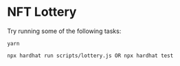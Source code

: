# NFT Lottery

Try running some of the following tasks:


```shell
yarn

npx hardhat run scripts/lottery.js OR npx hardhat test
```
